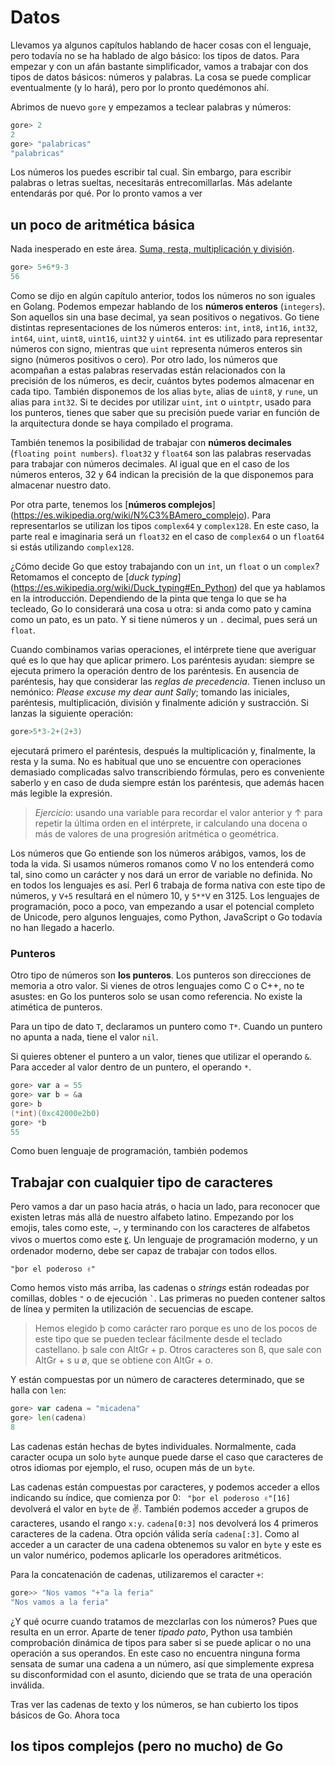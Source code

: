# Datos

Llevamos ya algunos capítulos hablando de hacer cosas con el lenguaje,
pero todavía no se ha hablado de algo básico: los tipos de datos.
Para empezar y con un afán bastante simplificador, vamos a trabajar
con dos tipos de datos básicos: números y palabras. La cosa se puede
complicar eventualmente (y lo hará), pero por lo pronto quedémonos ahí.

Abrimos de nuevo ``gore`` y empezamos a teclear palabras y números:
```go
gore> 2
2
gore> "palabricas"
"palabricas"
```

Los números los puedes escribir tal cual. Sin embargo, para escribir
palabras o letras sueltas, necesitarás entrecomillarlas. Más adelante
entendarás por qué. Por lo pronto vamos a ver 

## un poco de aritmética básica

Nada inesperado en este
área. [Suma, resta, multiplicación y división](https://en.wikibooks.org/wiki/Python_Programming/Basic_Math#Mathematical_Operators).
```go
gore> 5+6*9-3
56
```
 
Como se dijo en algún capítulo anterior, todos los números no son
iguales en Golang. Podemos empezar hablando de los **números enteros**
(``integers``). Son aquellos sin una base decimal, ya sean positivos
o negativos. Go tiene distintas representaciones de los números
enteros: ``int``, ``int8``, ``int16``, ``int32``, ``int64``, ``uint``,
``uint8``, ``uint16``, ``uint32`` y ``uint64``. ``int``
es utilizado para representar números con signo, mientras que 
``uint`` representa números enteros sin signo (números positivos o
cero). Por otro lado, los números que acompañan a estas palabras
reservadas están relacionados con la precisión de los números,
es decir, cuántos bytes podemos almacenar en cada tipo. También disponemos de
los alias ``byte``, alias de ``uint8``, y ``rune``,
un alias para ``int32``. Si te decides por utilizar ``uint``, ``int``
o ``uintptr``, usado para los punteros, tienes que saber que su
precisión puede variar en función de la arquitectura donde se haya
compilado el programa.

También tenemos la posibilidad de trabajar con **números decimales**
(`floating point numbers`). `float32` y `float64` son las palabras
reservadas para trabajar con números decimales. Al igual que en el
caso de los números enteros, 32 y 64 indican la precisión de la 
que disponemos para almacenar nuestro dato.

Por otra parte, tenemos los [**números complejos**]
(https://es.wikipedia.org/wiki/N%C3%BAmero_complejo). Para
representarlos se utilizan los tipos `complex64` y `complex128`.
En este caso, la parte real e imaginaria será un `float32`
en el caso de  `complex64` o un `float64` si estás 
utilizando `complex128`.
  
¿Cómo decide Go que estoy trabajando con un `int`, un `float`
o un `complex`? Retomamos el concepto de [*duck typing*]
(https://es.wikipedia.org/wiki/Duck_typing#En_Python) del
que ya hablamos en la introducción.  Dependiendo de la pinta que
tenga lo que se ha tecleado, Go lo considerará una cosa u otra: si
anda como pato y camina como un pato, es un pato. Y si
tiene números y un `.` decimal, pues será un `float`.

Cuando combinamos varias operaciones, el intérprete tiene que
averiguar qué es lo que hay que aplicar primero. Los paréntesis
ayudan: siempre se ejecuta primero la operación dentro de los
paréntesis. En ausencia de paréntesis, hay que considerar las 
*reglas de precedencia*. Tienen incluso un nemónico:
*Please excuse my dear aunt Sally*; tomando las iniciales, paréntesis,
multiplicación, división y finalmente 
adición y sustracción. Si lanzas la siguiente operación:
```go
gore>5*3-2+(2+3)
```
ejecutará primero el paréntesis, después la multiplicación y, finalmente,
la resta y la suma. No es habitual que uno se
encuentre con operaciones demasiado complicadas salvo transcribiendo
fórmulas, pero es conveniente saberlo y en caso de duda siempre están
los paréntesis, que además hacen más legible la expresión.
 
> *Ejercicio*: usando una variable para recordar el valor anterior y ↑ para
> repetir la última orden en el intérprete, ir calculando una docena o
> más de valores de una progresión
> aritmética o geométrica.

Los números que Go entiende son los números arábigos, vamos, 
los de toda la vida. Si usamos números romanos como Ⅴ no los entenderá como tal, 
sino como un carácter y nos dará un error de variable no definida. No en todos
los lenguajes es así. Perl 6 trabaja de forma nativa con este tipo de números,
y `Ⅴ+5` resultará en el número 10, y `5**Ⅴ` en 3125. Los lenguajes de
programación, poco a poco, van empezando a usar el potencial completo de
Unicode, pero algunos lenguajes, como Python, JavaScript o Go todavía no han
llegado a hacerlo.

### Punteros
Otro tipo de números son **los punteros**. Los punteros son direcciones de
memoria a otro valor. Si vienes de otros lenguajes como C o C++, no te asustes:
en Go los punteros solo se usan como referencia. No existe la atimética de
punteros.

Para un tipo de dato ``T``, declaramos un puntero como ``T*``. Cuando un puntero 
no apunta a nada, tiene el valor `nil`.

Si quieres obtener el puntero a un valor, tienes que utilizar el operando `&`.
Para acceder al valor dentro de un puntero, el operando `*`.

```go
gore> var a = 55
gore> var b = &a
gore> b
(*int)(0xc42000e2b0)
gore> *b
55
```


Como buen lenguaje de programación, también podemos


## Trabajar con cualquier tipo de caracteres

Pero vamos a dar un paso hacia atrás, o hacia un lado, para reconocer
que existen letras más allá de nuestro alfabeto latino. Empezando por
los emojis, tales como este, ⌣, y terminando con los caracteres de
alfabetos vivos o muertos como
este [ꡡ](https://es.wikipedia.org/wiki/Alfabeto_%27Phags-pa). Un
lenguaje de programación moderno, y un ordenador moderno, debe ser
capaz de trabajar con todos ellos.

	"þor el poderoso ✌"

Como hemos visto más arriba, las cadenas o *strings* están rodeadas
por comillas, dobles `"` o de ejecución <code>`</code>. Las primeras 
no pueden contener saltos de línea y permiten la utilización de secuencias
de escape.

>Hemos elegido þ como carácter raro porque es uno de los pocos de este
>tipo que se pueden teclear fácilmente desde el teclado castellano. þ
>sale con AltGr + p. Otros caracteres son ß, que sale con AltGr + s u
>ø, que se obtiene con AltGr + o.

Y están compuestas por un número de caracteres
determinado, que se halla con `len`:
```go
gore> var cadena = "micadena"
gore> len(cadena)
8
```
Las cadenas están hechas de bytes individuales. Normalmente, cada caracter
ocupa un solo `byte` aunque puede darse el caso que caracteres de otros idiomas
por ejemplo, el ruso, ocupen más de un `byte`.


Las cadenas están compuestas por caracteres, y podemos acceder a ellos
indicando su índice, que comienza por 0: ` "þor el poderoso ✌"[16]`
devolverá el valor en `byte` de ✌.  También podemos acceder a grupos de
caracteres, usando el rango `x:y`. `cadena[0:3]` nos devolverá los 4 primeros
caracteres de la cadena. Otra opción válida sería `cadena[:3]`. Como al acceder
a un caracter de una cadena obtenemos su valor en `byte` y este es un valor
numérico, podemos aplicarle los operadores aritméticos. 

Para la concatenación de cadenas, utilizaremos el caracter `+`:

```go
gore>> "Nos vamos "+"a la feria"
"Nos vamos a la feria"
```

¿Y qué ocurre cuando tratamos de mezclarlas con los números? Pues que 
resulta en un error. Aparte de tener *tipado pato*, Python usa también comprobación dinámica de tipos para saber si se puede aplicar o no una 
operación a sus operandos. En este caso no encuentra ninguna forma sensata de sumar una cadena a un número, así que simplemente expresa su disconformidad
con el asunto, diciendo que se trata de una operación inválida.

Tras ver las cadenas de texto y los números, se han cubierto los tipos 
básicos de Go. Ahora toca

## los tipos complejos (pero no mucho) de Go
